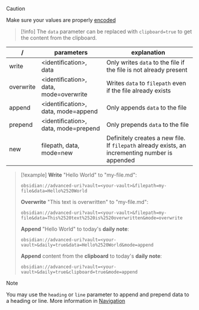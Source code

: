 > [!caution]
> Make sure your values are properly [encoded](Concepts/Encoding.md)
> 

> [!info]
> The `data` parameter can be replaced with `clipboard=true` to get the content from the clipboard.
> 

| /         | parameters                              | explanation                                                                                     |
| --------- | --------------------------------------- | ----------------------------------------------------------------------------------------------- |
| write     | <identification\>, data                 | Only writes `data` to the file if the file is not already present                               |
| overwrite | <identification\>, data, mode=overwrite | Writes `data` to `filepath` even if the file already exists                                     |
| append    | <identification\>, data, mode=append    | Only appends `data` to the file                                                                 |
| prepend   | <identification\>, data, mode=prepend   | Only prepends `data` to the file                                                                |
| new       | filepath, data, mode=new                | Definitely creates a new file. If `filepath` already exists, an incrementing number is appended |

> [!example]
> **Write** "Hello World" to "my-file.md":
> ```uri
> obsidian://advanced-uri?vault=<your-vault>&filepath=my-file&data=Hello%2520World
> ```
> 
> **Overwrite** "This text is overwritten" to "my-file.md":
> ```uri
> obsidian://advanced-uri?vault=<your-vault>&filepath=my-file&data=This%2520text%2520is%2520overwritten&mode=overwrite
> ```
> 
> **Append** "Hello World" to today's **daily note**:
> ```uri
> obsidian://advanced-uri?vault=<your-vault>&daily=true&data=Hello%2520World&mode=append
> ```
> 
> **Append** content from the **clipboard** to today's **daily note**:
> ```uri
> obsidian://advanced-uri?vault=<your-vault>&daily=true&clipboard=true&mode=append
> ```

> [!note]
You may use the `heading` or `line` parameter to append and prepend data to a heading or line. More information in [Navigation](Actions/Navigation)
